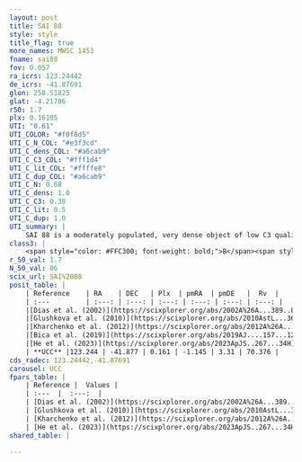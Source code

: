 ```yaml
---
layout: post
title: SAI 88
style: style
title_flag: true
more_names: MWSC 1453
fname: sai88
fov: 0.057
ra_icrs: 123.24442
de_icrs: -41.87691
glon: 258.51825
glat: -4.21786
r50: 1.7
plx: 0.16105
UTI: "0.61"
UTI_COLOR: "#f0f8d5"
UTI_C_N_COL: "#e3f3cd"
UTI_C_dens_COL: "#a6cab9"
UTI_C_C3_COL: "#fff1d4"
UTI_C_lit_COL: "#ffffe8"
UTI_C_dup_COL: "#a6cab9"
UTI_C_N: 0.68
UTI_C_dens: 1.0
UTI_C_C3: 0.38
UTI_C_lit: 0.5
UTI_C_dup: 1.0
UTI_summary: |
    SAI 88 is a moderately populated, very dense object of low C3 quality. It is moderately studied in the literature.
class3: |
    <span style="color: #FFC300; font-weight: bold;">B</span><span style="color: red; font-weight: bold;">C</span>
r_50_val: 1.7
N_50_val: 86
scix_url: SAI%2088
posit_table: |
    | Reference    | RA    | DEC   | Plx  | pmRA  | pmDE   |  Rv  |
    | :---         | :---: | :---: | :---: | :---: | :---: | :---: |
    |[Dias et al. (2002)](https://scixplorer.org/abs/2002A%26A...389..871D) | 123.242 | -41.884 | -- | -3.95 | 4.95 | -- |
    |[Glushkova et al. (2010)](https://scixplorer.org/abs/2010AstL...36...75G) | 123.24 | -41.884 | -- | -- | -- | -- |
    |[Kharchenko et al. (2012)](https://scixplorer.org/abs/2012A%26A...543A.156K) | 123.242 | -41.875 | -- | -3.95 | 4.95 | -- |
    |[Bica et al. (2019)](https://scixplorer.org/abs/2019AJ....157...12B) | 123.233 | -41.886 | -- | -- | -- | -- |
    |[He et al. (2023)](https://scixplorer.org/abs/2023ApJS..267...34H) | 123.245 | -41.875 | 0.127 | -1.135 | 3.319 | -- |
    | **UCC** |123.244 | -41.877 | 0.161 | -1.145 | 3.31 | 70.376 | 
cds_radec: 123.24442,-41.87691
carousel: UCC
fpars_table: |
    | Reference |  Values |
    | :---  |  :---:  |
    | [Dias et al. (2002)](https://scixplorer.org/abs/2002A%26A...389..871D) | `E(B-V)=0.92, Dist=8240.0, Age=9.0` |
    | [Glushkova et al. (2010)](https://scixplorer.org/abs/2010AstL...36...75G) | `E(B-V)=0.92, Dm=14.58, Age=9.0` |
    | [Kharchenko et al. (2012)](https://scixplorer.org/abs/2012A%26A...543A.156K) | `e_bv=1.145, distance=5838, log_age=8.925` |
    | [He et al. (2023)](https://scixplorer.org/abs/2023ApJS..267...34H) | `A0=3.55, m-M=13.65, logA=9.3` |
shared_table: |
    
---
```

